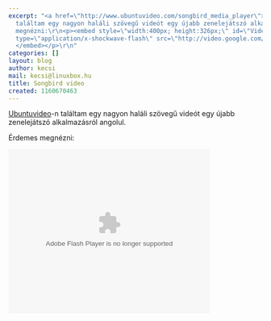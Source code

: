 ```yaml
---
excerpt: "<a href=\"http://www.ubuntuvideo.com/songbird_media_player\">Ubuntuvideo</a>-n
  találtam egy nagyon haláli szövegű videót egy újabb zenelejátszó alkalmazásról angolul.\r\n\r\nÉrdemes
  megnézni:\r\n<p><embed style=\"width:400px; height:326px;\" id=\"VideoPlayback\"
  type=\"application/x-shockwave-flash\" src=\"http://video.google.com/googleplayer.swf?docId=-3459741980389960498&amp;hl=en\">
  </embed></p>\r\n"
categories: []
layout: blog
author: kecsi
mail: kecsi@linuxbox.hu
title: Songbird video
created: 1160670463
---
```

<a href="http://www.ubuntuvideo.com/songbird_media_player">Ubuntuvideo</a>-n találtam egy nagyon haláli szövegű videót egy újabb zenelejátszó alkalmazásról angolul.

Érdemes megnézni:
<p><embed style="width:400px; height:326px;" id="VideoPlayback" type="application/x-shockwave-flash" src="http://video.google.com/googleplayer.swf?docId=-3459741980389960498&amp;hl=en"> </embed></p>

